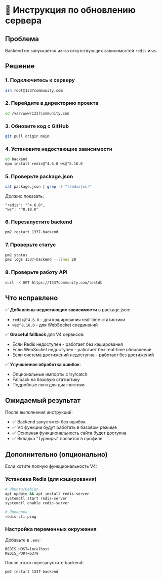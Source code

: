 # 🚀 Инструкция по обновлению сервера

## Проблема
Backend не запускается из-за отсутствующих зависимостей `redis` и `ws`.

## Решение

### 1. Подключитесь к серверу
```bash
ssh root@1337community.com
```

### 2. Перейдите в директорию проекта
```bash
cd /var/www/1337community.com
```

### 3. Обновите код с GitHub
```bash
git pull origin main
```

### 4. Установите недостающие зависимости
```bash
cd backend
npm install redis@^4.6.0 ws@^8.18.0
```

### 5. Проверьте package.json
```bash
cat package.json | grep -E "(redis|ws)"
```
Должно показать:
```
"redis": "^4.6.0",
"ws": "^8.18.0"
```

### 6. Перезапустите backend
```bash
pm2 restart 1337-backend
```

### 7. Проверьте статус
```bash
pm2 status
pm2 logs 1337-backend --lines 20
```

### 8. Проверьте работу API
```bash
curl -X GET https://1337community.com/testdb
```

## Что исправлено

✅ **Добавлены недостающие зависимости** в package.json:
- `redis@^4.6.0` - для кэширования real-time статистики
- `ws@^8.18.0` - для WebSocket соединений

✅ **Graceful fallback** для V4 сервисов:
- Если Redis недоступен - работает без кэширования
- Если WebSocket недоступен - работает без real-time обновлений
- Если система достижений недоступна - работает без достижений

✅ **Улучшенная обработка ошибок**:
- Опциональные импорты с try/catch
- Fallback на базовую статистику
- Подробные логи для диагностики

## Ожидаемый результат

После выполнения инструкций:
- ✅ Backend запустится без ошибок
- ✅ V4 функции будут работать в базовом режиме
- ✅ Основная функциональность сайта будет доступна
- ✅ Вкладка "Турниры" появится в профиле

## Дополнительно (опционально)

Если хотите полную функциональность V4:

### Установка Redis (для кэширования)
```bash
# Ubuntu/Debian
apt update && apt install redis-server
systemctl start redis-server
systemctl enable redis-server

# Проверка
redis-cli ping
```

### Настройка переменных окружения
Добавьте в `.env`:
```
REDIS_HOST=localhost
REDIS_PORT=6379
```

После этого перезапустите backend:
```bash
pm2 restart 1337-backend
``` 